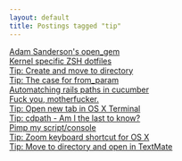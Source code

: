 ```yaml
---
layout: default
title: Postings tagged "tip"
---
```

[Adam Sanderson's open_gem](http:///2009/05/adam-sandersons-open-gem)<br />
[Kernel specific ZSH dotfiles](http:///2009/08/kernel-specific-zsh-dotfiles)<br />
[Tip: Create and move to directory](http:///2009/08/tip-create-and-move-to-directory)<br />
[Tip: The case for from_param](http:///2009/09/tip-the-case-for-from-param)<br />
[Automatching rails paths in cucumber](http:///2009/05/automatching-rails-paths-in-cucumber)<br />
[Fuck you, motherfucker.](http:///2011/02/first-post-fuck-you)<br />
[Tip: Open new tab in OS X Terminal](http:///2009/08/tip-open-new-tab-in-osx-terminal)<br />
[Tip: cdpath - Am I the last to know?](http:///2009/10/tip-cdpath-am-i-the-last-to-know)<br />
[Pimp my script/console](http:///2009/06/pimp-my-script-console)<br />
[Tip: Zoom keyboard shortcut for OS X](http:///2009/11/zoom-keyboard-shortcut-for-os-x)<br />
[Tip: Move to directory and open in TextMate](http:///2009/08/tip-move-to-directory-and-open-in-textmate)<br />
